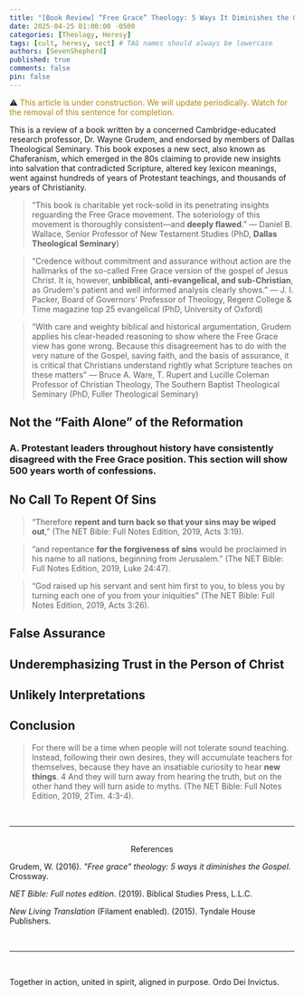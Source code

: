 ```yaml
---
title: "[Book Review] “Free Grace” Theology: 5 Ways It Diminishes the Gospel"
date: 2025-04-25 01:00:00 -0500
categories: [Theology, Heresy]
tags: [cult, heresy, sect] # TAG names should always be lowercase
authors: [SevenShepherd]
published: true
comments: false
pin: false
---
```


⚠️ <span style="color:DarkGoldenrod;">This article is under construction. We will update periodically. Watch for the removal of this sentence for completion.</span>

This is a review of a book written by a concerned Cambridge-educated research professor, Dr. Wayne Grudem, and endorsed by members of Dallas Theological Seminary. This book exposes a new sect, also known as Chaferanism, which emerged in the 80s claiming to provide new insights into salvation that contradicted Scripture, altered key lexicon meanings, went against hundreds of years of Protestant teachings, and thousands of years of Christianity.

<!-- This movement teaches the abuse of the precious grace of our god, twisting it into a license to sin (Jd 4 NET), and has even silenced the words of Christ on repentance and the evidences of fruit bearing. -->

<!-- In the 1980s, a sect emerged claiming to provide new insights into salvation that contradicted Scripture, hundreds of years of Protestant teachings, and thousands of years of Christianity. Many faithful scholars have stood up against these false teachings and have since exposed the sect's misinterpretation of Scripture and key lexicons.  -->

> “This book is charitable yet rock-solid in its penetrating insights reguarding the Free Grace movement. The soteriology of this movement is thoroughly consistent&mdash;and **deeply flawed**.” &mdash; Daniel B. Wallace, Senior Professor of New Testament Studies (PhD, **Dallas Theological Seminary**)

> “Credence without commitment and assurance without action are the hallmarks of the so-called Free Grace version of the gospel of Jesus Christ. It is, however, **unbiblical, anti-evangelical, and sub-Christian**, as Grudem's patient and well informed analysis clearly shows.” &mdash; J. I. Packer, Board of Governors' Professor of Theology, Regent College & Time magazine top 25 evangelical (PhD, University of Oxford)

> “With care and weighty biblical and historical argumentation, Grudem applies his clear-headed reasoning to show where the Free Grace view has gone wrong. Because this disagreement has to do with the very nature of the Gospel, saving faith, and the basis of assurance, it is critical that Christians understand rightly what Scripture teaches on these matters” &mdash; Bruce A. Ware, T. Rupert and Lucille Coleman Professor of Christian Theology, The Southern Baptist Theological Seminary (PhD, Fuller Theological Seminary)

## Not the &ldquo;Faith Alone&rdquo; of the Reformation

### A. Protestant leaders throughout history have consistently disagreed with the Free Grace position. This section will show 500 years worth of confessions.

## No Call To Repent Of Sins

> “Therefore **repent and turn back so that your sins may be wiped out**,” (The NET Bible: Full Notes Edition, 2019, Acts 3:19).

> “and repentance **for the forgiveness of sins** would be proclaimed in his name to all nations, beginning from Jerusalem.” (The NET Bible: Full Notes Edition, 2019, Luke 24:47).

> “God raised up his servant and sent him first to you, to bless you by turning each one of you from your iniquities” (The NET Bible: Full Notes Edition, 2019, Acts 3:26).

## False Assurance

## Underemphasizing Trust in the Person of Christ

## Unlikely Interpretations

## Conclusion

> For there will be a time when people will not tolerate sound teaching. Instead, following their own desires, they will accumulate teachers for themselves, because they have an insatiable curiosity to hear **new things**. 4 And they will turn away from hearing the truth, but on the other hand they will turn aside to myths. (The NET Bible: Full Notes Edition, 2019, 2Tim. 4:3-4).

<br>

---

<br>

<div style="text-align:center;">References</div>

<span></span>

Grudem, W. (2016). *"Free grace" theology: 5 ways it diminishes the Gospel*. Crossway.

<!-- *ESV Study Bible* (ESV Text Edition: 2016). (2008). Crossway.-->

*NET Bible: Full notes edition*. (2019). Biblical Studies Press, L.L.C.

*New Living Translation* (Filament enabled). (2015). Tyndale House Publishers.

<!--

*The Expanded Bible*. (2011). Thomas Nelson. -->

<br>

---

<br>

Together in action, united in spirit, aligned in purpose. Ordo Dei Invictus.

<script>
    var refTagger = {
        settings: {
            bibleVersion: 'ESV',
            tooltipStyle: 'dark'
        }
    };

    (function(d, t) {
        var n=d.querySelector('[nonce]');
        refTagger.settings.nonce = n && (n.nonce||n.getAttribute('nonce'));
        var g = d.createElement(t), s = d.getElementsByTagName(t)[0];
        g.src = 'https://api.reftagger.com/v2/RefTagger.js';
        g.nonce = refTagger.settings.nonce;
        s.parentNode.insertBefore(g, s);
    }(document, 'script'));
</script>
